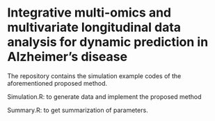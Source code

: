 # Integrative multi-omics and multivariate longitudinal data analysis for dynamic prediction in Alzheimer’s disease
The repository contains the simulation example codes of the aforementioned proposed method.

Simulation.R: to generate data and implement the proposed method

Summary.R: to get summarization of parameters.

